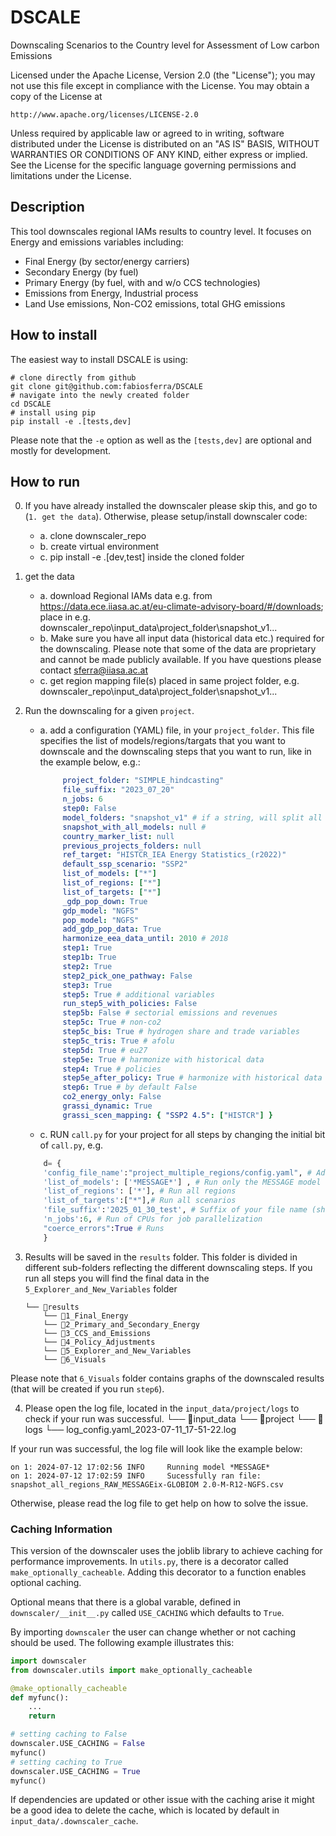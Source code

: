 # DSCALE
Downscaling Scenarios to the Country level for Assessment of Low carbon Emissions

Licensed under the Apache License, Version 2.0 (the "License"); you may not use this
file except in compliance with the License. You may obtain a copy of the License at

    http://www.apache.org/licenses/LICENSE-2.0

Unless required by applicable law or agreed to in writing, software distributed under
the License is distributed on an "AS IS" BASIS, WITHOUT WARRANTIES OR CONDITIONS OF ANY
KIND, either express or implied. See the License for the specific language governing
permissions and limitations under the License.

## Description

This tool downscales regional IAMs results to country level. It focuses on Energy and emissions variables including:
- Final Energy (by sector/energy carriers)
- Secondary Energy (by fuel)
- Primary Energy (by fuel, with and w/o CCS technologies)
- Emissions from Energy, Industrial process
- Land Use emissions, Non-CO2 emissions, total GHG emissions

## How to install
The easiest way to install DSCALE is using:
```console
# clone directly from github
git clone git@github.com:fabiosferra/DSCALE
# navigate into the newly created folder
cd DSCALE
# install using pip
pip install -e .[tests,dev]
```
Please note that the `-e` option as well as the `[tests,dev]` are optional and mostly for
development.


## How to run

0. If you have already installed the downscaler please skip this, and go to (`1. get the data`). Otherwise, please setup/install downscaler code:
	- a. clone downscaler_repo
	- b. create virtual environment
	- c. pip install -e .[dev,test] inside the cloned folder

1. get the data
    - a. download Regional IAMs data e.g. from https://data.ece.iiasa.ac.at/eu-climate-advisory-board/#/downloads; place in e.g. downscaler_repo\input_data\project_folder\snapshot_v1\...
    - b. Make sure you have all input data (historical data etc.) required for the downscaling. Please note that some of the data are proprietary and cannot be made publicly available. If you have questions please contact sferra@iiasa.ac.at 
    - c. get region mapping file(s) placed in same project folder, e.g. downscaler_repo\input_data\project_folder\snapshot_v1\...
    

2.  Run the downscaling for a given `project`.
	- a. add a configuration (YAML) file, in your `project_folder`. This file specifies the list of models/regions/targats that you want to downscale and the downscaling steps that you want to run, like in the example below, e.g.:
       ```yaml
            project_folder: "SIMPLE_hindcasting"
            file_suffix: "2023_07_20"
            n_jobs: 6
            step0: False
            model_folders: "snapshot_v1" # if a string, will split all dataframes contained in that folder by model
            snapshot_with_all_models: null #
            country_marker_list: null
            previous_projects_folders: null
            ref_target: "HISTCR_IEA Energy Statistics_(r2022)"
            default_ssp_scenario: "SSP2"
            list_of_models: ["*"]
            list_of_regions: ["*"]
            list_of_targets: ["*"]
            _gdp_pop_down: True
            gdp_model: "NGFS"
            pop_model: "NGFS"
            add_gdp_pop_data: True
            harmonize_eea_data_until: 2010 # 2018
            step1: True
            step1b: True
            step2: True
            step2_pick_one_pathway: False
            step3: True
            step5: True # additional variables
            run_step5_with_policies: False
            step5b: False # sectorial emissions and revenues
            step5c: True # non-co2
            step5c_bis: True # hydrogen share and trade variables
            step5c_tris: True # afolu
            step5d: True # eu27
            step5e: True # harmonize with historical data
            step4: True # policies
            step5e_after_policy: True # harmonize with historical data (after policy adjustments)
            step6: True # by default False
            co2_energy_only: False
            grassi_dynamic: True
            grassi_scen_mapping: { "SSP2 4.5": ["HISTCR"] }
        ```
    - c. RUN `call.py` for your project for all steps by changing the initial bit of `call.py`, e.g.
    ```python
        d= {
        'config_file_name':"project_multiple_regions/config.yaml", # Add path to the `config.yaml` file 
        'list_of_models': ['*MESSAGE*']	, # Run only the MESSAGE model
        'list_of_regions': ['*'], # Run all regions
        'list_of_targets':["*"],# Run all scenarios 
        'file_suffix':'2025_01_30_test', # Suffix of your file name (should contain a date)
        'n_jobs':6, # Run of CPUs for job parallelization 
        "coerce_errors":True # Runs
        }
    ```
3.  Results will be saved in the `results` folder. This folder is divided in different sub-folders reflecting the different downscaling steps. If you run all steps you will find the final data in the `5_Explorer_and_New_Variables` folder
    ```
    └── 📁results
        └── 📁1_Final_Energy
        └── 📁2_Primary_and_Secondary_Energy
        └── 📁3_CCS_and_Emissions
        └── 📁4_Policy_Adjustments
        └── 📁5_Explorer_and_New_Variables
        └── 📁6_Visuals
    ```
Please note that `6_Visuals` folder contains graphs of the downscaled results (that will be created if you run  `step6`).

4. Please open the log file, located in the `input_data/project/logs` to check if your run was successful.
└── 📁input_data
    └── 📁project
        └── 📁logs
            └── log_config.yaml_2023-07-11_17-51-22.log

If your run was successful, the log file will look like the example below:
```
on 1: 2024-07-12 17:02:56 INFO     Running model *MESSAGE*
on 1: 2024-07-12 17:02:59 INFO     Sucessfully ran file: snapshot_all_regions_RAW_MESSAGEix-GLOBIOM 2.0-M-R12-NGFS.csv
```
Otherwise, please read the log file to get help on how to solve the issue.

### Caching Information

This version of the downscaler uses the joblib library to achieve caching for
performance improvements. In `utils.py`, there is a decorator called
`make_optionally_cacheable`. Adding this decorator to a function enables optional
caching.

Optional means that there is a global varable, defined in `downscaler/__init__.py`
called `USE_CACHING` which defaults to `True`.

By importing `downscaler` the user can change whether or not caching should be used. The
following example illustrates this:

```python
import downscaler
from downscaler.utils import make_optionally_cacheable

@make_optionally_cacheable
def myfunc():
    ...
    return

# setting caching to False
downscaler.USE_CACHING = False
myfunc()
# setting caching to True
downscaler.USE_CACHING = True
myfunc()
```

If dependencies are updated or other issue with the caching arise it might be a good
idea to delete the cache, which is located by default in `input_data/.downscaler_cache`.


